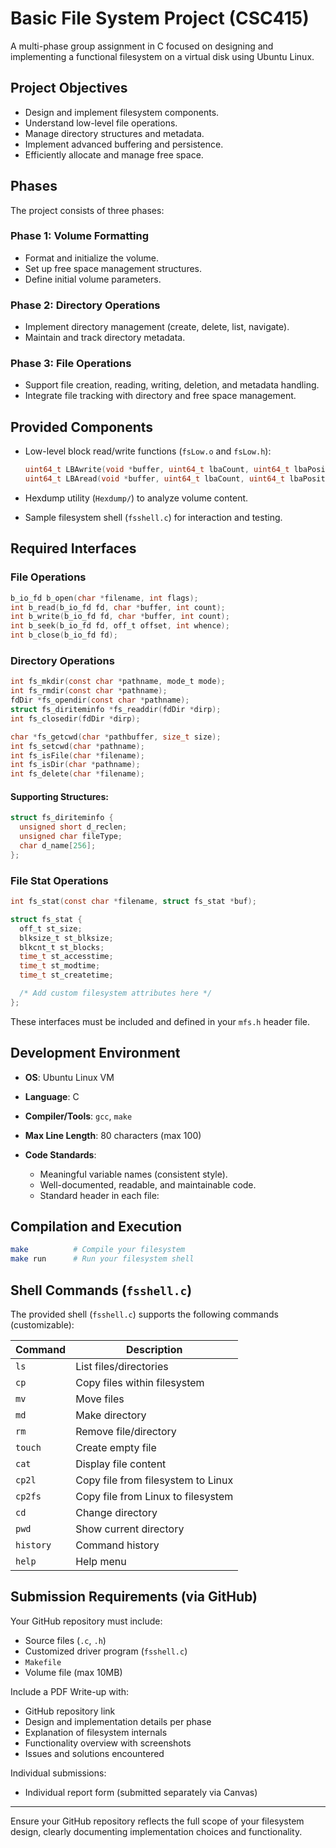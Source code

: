 # Basic File System Project (CSC415)

A multi-phase group assignment in C focused on designing and implementing a functional filesystem on a virtual disk using Ubuntu Linux.

## Project Objectives

* Design and implement filesystem components.
* Understand low-level file operations.
* Manage directory structures and metadata.
* Implement advanced buffering and persistence.
* Efficiently allocate and manage free space.

## Phases

The project consists of three phases:

### Phase 1: Volume Formatting

* Format and initialize the volume.
* Set up free space management structures.
* Define initial volume parameters.

### Phase 2: Directory Operations

* Implement directory management (create, delete, list, navigate).
* Maintain and track directory metadata.

### Phase 3: File Operations

* Support file creation, reading, writing, deletion, and metadata handling.
* Integrate file tracking with directory and free space management.

## Provided Components

* Low-level block read/write functions (`fsLow.o` and `fsLow.h`):

  ```c
  uint64_t LBAwrite(void *buffer, uint64_t lbaCount, uint64_t lbaPosition);
  uint64_t LBAread(void *buffer, uint64_t lbaCount, uint64_t lbaPosition);
  ```
* Hexdump utility (`Hexdump/`) to analyze volume content.
* Sample filesystem shell (`fsshell.c`) for interaction and testing.

## Required Interfaces

### File Operations

```c
b_io_fd b_open(char *filename, int flags);
int b_read(b_io_fd fd, char *buffer, int count);
int b_write(b_io_fd fd, char *buffer, int count);
int b_seek(b_io_fd fd, off_t offset, int whence);
int b_close(b_io_fd fd);
```

### Directory Operations

```c
int fs_mkdir(const char *pathname, mode_t mode);
int fs_rmdir(const char *pathname);
fdDir *fs_opendir(const char *pathname);
struct fs_diriteminfo *fs_readdir(fdDir *dirp);
int fs_closedir(fdDir *dirp);

char *fs_getcwd(char *pathbuffer, size_t size);
int fs_setcwd(char *pathname);
int fs_isFile(char *filename);
int fs_isDir(char *pathname);
int fs_delete(char *filename);
```

#### Supporting Structures:

```c
struct fs_diriteminfo {
  unsigned short d_reclen;
  unsigned char fileType;
  char d_name[256];
};
```

### File Stat Operations

```c
int fs_stat(const char *filename, struct fs_stat *buf);

struct fs_stat {
  off_t st_size;
  blksize_t st_blksize;
  blkcnt_t st_blocks;
  time_t st_accesstime;
  time_t st_modtime;
  time_t st_createtime;

  /* Add custom filesystem attributes here */
};
```

These interfaces must be included and defined in your `mfs.h` header file.

## Development Environment

* **OS**: Ubuntu Linux VM
* **Language**: C
* **Compiler/Tools**: `gcc`, `make`
* **Max Line Length**: 80 characters (max 100)
* **Code Standards**:

  * Meaningful variable names (consistent style).
  * Well-documented, readable, and maintainable code.
  * Standard header in each file:

## Compilation and Execution

```bash
make          # Compile your filesystem
make run      # Run your filesystem shell
```

## Shell Commands (`fsshell.c`)

The provided shell (`fsshell.c`) supports the following commands (customizable):

| Command   | Description                        |
| --------- | ---------------------------------- |
| `ls`      | List files/directories             |
| `cp`      | Copy files within filesystem       |
| `mv`      | Move files                         |
| `md`      | Make directory                     |
| `rm`      | Remove file/directory              |
| `touch`   | Create empty file                  |
| `cat`     | Display file content               |
| `cp2l`    | Copy file from filesystem to Linux |
| `cp2fs`   | Copy file from Linux to filesystem |
| `cd`      | Change directory                   |
| `pwd`     | Show current directory             |
| `history` | Command history                    |
| `help`    | Help menu                          |

## Submission Requirements (via GitHub)

Your GitHub repository must include:

* Source files (`.c`, `.h`)
* Customized driver program (`fsshell.c`)
* `Makefile`
* Volume file (max 10MB)

Include a PDF Write-up with:

* GitHub repository link
* Design and implementation details per phase
* Explanation of filesystem internals
* Functionality overview with screenshots
* Issues and solutions encountered

Individual submissions:

* Individual report form (submitted separately via Canvas)

---

Ensure your GitHub repository reflects the full scope of your filesystem design, clearly documenting implementation choices and functionality.
